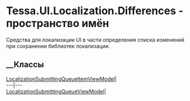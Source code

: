 # Tessa.UI.Localization.Differences - пространство имён
Средства для локализации UI в части определения списка изменений при
сохранении библиотек локализации.
##  __Классы
[LocalizationSubmittingQueueItemViewModel](T_Tessa_UI_Localization_Differences_LocalizationSubmittingQueueItemViewModel.htm)|  
---|---  
[LocalizationSubmittingQueueViewModel](T_Tessa_UI_Localization_Differences_LocalizationSubmittingQueueViewModel.htm)|
